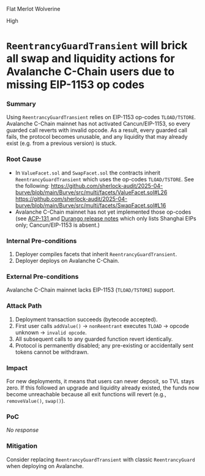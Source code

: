 Flat Merlot Wolverine

High

# `ReentrancyGuardTransient` will brick all swap and liquidity actions for Avalanche C-Chain users due to missing EIP-1153 op codes

### Summary

Using `ReentrancyGuardTransient` relies on EIP-1153 op-codes `TLOAD/TSTORE`. Avalanche C-Chain mainnet has not activated Cancun/EIP-1153, so every guarded call reverts with invalid opcode. As a result, every guarded call fails, the protocol becomes unusable, and any liquidity that may already exist (e.g. from a previous version) is stuck.

### Root Cause

- In `ValueFacet.sol` and `SwapFacet.sol` the contracts inherit `ReentrancyGuardTransient` which uses the op-codes `TLOAD/TSTORE`. See the following: 
https://github.com/sherlock-audit/2025-04-burve/blob/main/Burve/src/multi/facets/ValueFacet.sol#L26
https://github.com/sherlock-audit/2025-04-burve/blob/main/Burve/src/multi/facets/SwapFacet.sol#L16
- Avalanche C-Chain mainnet has not yet implemented those op-codes (see [ACP-131 ](https://github.com/avalanche-foundation/ACPs/discussions/139
)and [Durango release notes](https://www.avax.network/blog/durango-avalanche-warp-messaging-comes-to-the-evm) which only lists Shanghai EIPs only; Cancun/EIP-1153 is absent.)


### Internal Pre-conditions

1. Deployer compiles facets that inherit `ReentrancyGuardTransient`.
2. Deployer deploys on Avalanche C-Chain.


### External Pre-conditions

Avalanche C-Chain mainnet lacks EIP-1153 (`TLOAD/TSTORE`) support.


### Attack Path

1. Deployment transaction succeeds (bytecode accepted).
2. First user calls `addValue()` → `nonReentrant` executes `TLOAD` → opcode unknown → `invalid opcode`.
3. All subsequent calls to any guarded function revert identically.
4. Protocol is permanently disabled; any pre-existing or accidentally sent tokens cannot be withdrawn.


### Impact

For new deployments, it means that users can never deposit, so TVL stays zero. If this followed an upgrade and liquidity already existed, the funds now become unreachable because all exit functions will revert (e.g., `removeValue()`, `swap()`).

### PoC

_No response_

### Mitigation

Consider replacing `ReentrancyGuardTransient` with classic `ReentrancyGuard` when deploying on Avalanche.